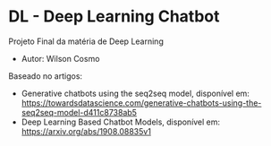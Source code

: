 # DL - Deep Learning Chatbot
Projeto Final da matéria de Deep Learning
- Autor: Wilson Cosmo

Baseado no artigos: 
- Generative chatbots using the seq2seq model, disponível em: https://towardsdatascience.com/generative-chatbots-using-the-seq2seq-model-d411c8738ab5
- Deep Learning Based Chatbot Models, disponível em: https://arxiv.org/abs/1908.08835v1
